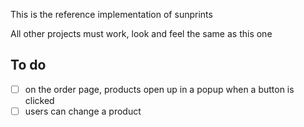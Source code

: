 This is the reference implementation of sunprints

All other projects must work, look and feel the same as this one

## To do

- [ ] on the order page, products open up in a popup when a button is clicked
- [ ] users can change a product
